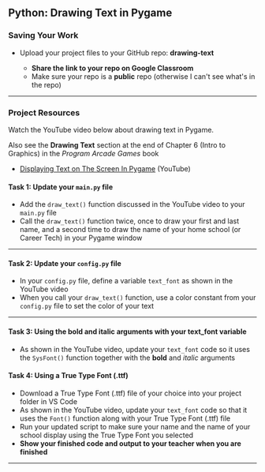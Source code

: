## Python: Drawing Text in Pygame

### Saving Your Work
  
- Upload your project files to your GitHub repo: **drawing-text**

    - **Share the link to your repo on Google Classroom**
    - Make sure your repo is a **public** repo (otherwise I can't see what's in the repo)
---

### Project Resources

Watch the YouTube video below about drawing text in Pygame.  

Also see the **Drawing Text** section at the end of Chapter 6 (Intro to Graphics) in the *Program Arcade Games* book

- [Displaying Text on The Screen In Pygame](https://youtu.be/ndtFoWWBAoE?feature=shared) (YouTube)


#### Task 1: Update your `main.py` file

- Add the `draw_text()` function discussed in the YouTube video to your `main.py` file
- Call the `draw_text()` function twice, once to draw your first and last name, and a second time to draw the name of your home school (or Career Tech) in your Pygame window

---

#### Task 2: Update your `config.py` file

- In your `config.py` file, define a variable `text_font` as shown in the YouTube video
- When you call your `draw_text()` function, use a color constant from your `config.py` file to set the color of your text

---

#### Task 3: Using the bold and italic arguments with your text_font variable

- As shown in the YouTube video, update your `text_font` code so it uses the `SysFont()` function together with the **bold** and *italic* arguments


#### Task 4: Using a True Type Font (.ttf)

- Download a True Type Font (.ttf) file of your choice into your project folder in VS Code
- As shown in the YouTube video, update your `text_font` code so that it uses the `Font()` function along with your True Type Font (.ttf) file
- Run your updated script to make sure your name and the name of your school display using the True Type Font you selected
- **Show your finished code and output to your teacher when you are finished**

---













